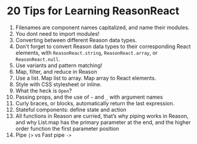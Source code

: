 # 20 Tips for Learning ReasonReact


1. Filenames are component names capitalized, and name their modules.
2. You dont need to import modules! 
3. Converting between different Reason data types.
4. Don't forget to convert Reason data types to their corresponding React elements, with `ReasonReact.string`, `ReasonReact.array`, or `ReasonReact.null`.
5. Use variants and pattern matching!
6. Map, filter, and reduce in Reason
7. Use a list. Map list to array. Map array to React elements.
8. Style with CSS stylesheet or inline.
9. What the heck is `Open`?
10. Passing props, and the use of `~` and `_` with argument names
11. Curly braces, or blocks, automatically return the last expression.
12. Stateful components: define state and action
13. All functions in Reason are curried, that’s why piping works in Reason, and why List.map has the primary parameter at the end, and the higher order function the first parameter position
14. Pipe `|>` vs Fast pipe `->` 


